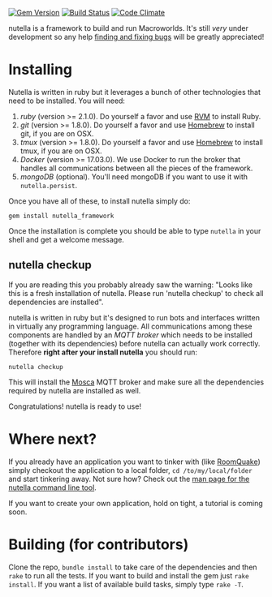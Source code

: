 
[![Gem Version](https://badge.fury.io/rb/nutella_framework.svg)](http://badge.fury.io/rb/nutella_framework) 
[![Build Status](https://travis-ci.org/nutella-framework/nutella_framework.svg?branch=master)](https://travis-ci.org/nutella-framework/nutella_framework)
[![Code Climate](https://codeclimate.com/github/nutella-framework/nutella_framework/badges/gpa.svg)](https://codeclimate.com/github/nutella-framework/nutella_framework)

nutella is a framework to build and run Macroworlds. It's still _very_ under development so any help [finding and fixing bugs](https://github.com/nutella-framework/nutella_framework/issues) will be greatly appreciated!

# Installing
Nutella is written in ruby but it leverages a bunch of other technologies that need to be installed. You will need:

1. _ruby_ (version >= 2.1.0). Do yourself a favor and use [RVM](https://rvm.io/rvm/install) to install Ruby.
1. _git_ (version >= 1.8.0). Do yourself a favor and use [Homebrew](http://brew.sh/) to install git, if you are on OSX.
1. _tmux_ (version >= 1.8.0). Do yourself a favor and use [Homebrew](http://brew.sh/) to install tmux, if you are on OSX.
1. _Docker_ (version >= 17.03.0). We use Docker to run the broker that handles all communications between all the pieces of the framework.
1. _mongoDB_ (optional). You'll need mongoDB if you want to use it with `nutella.persist`.

Once you have all of these, to install nutella simply do:
```
gem install nutella_framework
```
Once the installation is complete you should be able to type `nutella` in your shell and get a welcome message. 

## nutella checkup
If you are reading this you probably already saw the warning: "Looks like this is a fresh installation of nutella. Please run 'nutella checkup' to check all dependencies are installed".

nutella is written in ruby but it's designed to run bots and interfaces written in virtually any programming language. All communications among these components are handled by an _MQTT broker_ which needs to be installed (together with its dependencies) before nutella can actually work correctly. Therefore **right after your install nutella** you should run:
```
nutella checkup
```
This will install the [Mosca](http://www.mosca.io/) MQTT broker and make sure all the dependencies required by nutella are installed as well.

Congratulations! nutella is ready to use!


# Where next?
If you already have an application you want to tinker with (like [RoomQuake](https://github.com/ltg-uic/roomquake)) simply checkout the application to a local folder, `cd /to/my/local/folder` and start tinkering away. Not sure how? Check out the [man page for the nutella command line tool](https://github.com/nutella-framework/nutella_framework/wiki).

If you want to create your own application, hold on tight, a tutorial is coming soon.


# Building (for contributors)
Clone the repo, `bundle install` to take care of the dependencies and then `rake` to run all the tests. If you want to build and install the gem just `rake install`. If you want a list of available build tasks, simply type `rake -T`. 

